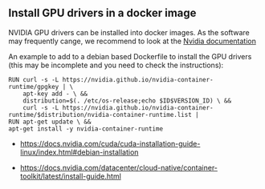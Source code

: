 ## Install GPU drivers in a docker image

NVIDIA GPU drivers can be installed into docker images.
As the software may frequently cange, we recommend to look at
the [Nvidia documentation](https://nvidia.github.io/nvidia-container-runtime)

An example to add to a debian based Dockerfile to install the GPU drivers (this may be incomplete and you need to check the instructions):

```
RUN curl -s -L https://nvidia.github.io/nvidia-container-runtime/gpgkey | \
    apt-key add - \ &&
    distribution=$(. /etc/os-release;echo $ID$VERSION_ID) \ &&
    curl -s -L https://nvidia.github.io/nvidia-container-runtime/$distribution/nvidia-container-runtime.list | 
RUN apt-get update \ &&
apt-get install -y nvidia-container-runtime
```

* <https://docs.nvidia.com/cuda/cuda-installation-guide-linux/index.html#debian-installation>

* <https://docs.nvidia.com/datacenter/cloud-native/container-toolkit/latest/install-guide.html>
